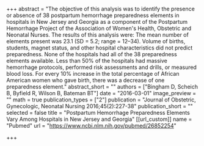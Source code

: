 +++
abstract = "The objective of this analysis was to identify the presence or absence of 38 postpartum hemorrhage preparedness elements in hospitals in New Jersey and Georgia as a component of the Postpartum Hemorrhage Project of the Association of Women's Health, Obstetric and Neonatal Nurses. The results of this analysis were: The mean number of elements present was 23.1 (SD = 5.2; range = 12–34). Volume of births, students, magnet status, and other hospital characteristics did not predict preparedness. None of the hospitals had all of the 38 preparedness elements available. Less than 50% of the hospitals had massive hemorrhage protocols, performed risk assessments and drills, or measured blood loss. For every 10% increase in the total percentage of African American women who gave birth, there was a decrease of one preparedness element."
abstract_short = ""
authors = ["Bingham D, Scheich B, Byfield R, Wilson B, Bateman BT"]
date = "2016-03-01"
image_preview = ""
math = true
publication_types = ["2"]
publication = "Journal of Obstetric, Gynecologic, Neonatal Nursing 2016;45(2):227-38"
publication_short = ""
selected = false
title = "Postpartum Hemorrhage Preparedness Elements Vary Among Hospitals in New Jersey and Georgia"
[[url_custom]]
name = "Pubmed"
url = "https://www.ncbi.nlm.nih.gov/pubmed/26852254"

+++

